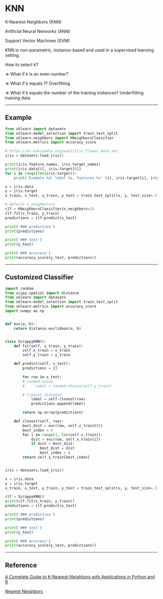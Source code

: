 # KNN

K-Nearest-Neighbors (KNN)

Artificial Neural Networks (ANN)

Support Vector Machines (SVM)

KNN is non-parametric, instance-based and used in a supervised learning setting.

How to select k?

=> What if k is an even number?

=> What if k equals 1?
Overfitting

=> What if k equals the number of the training instances?
Underfitting training data



---

## Example

```python
from sklearn import datasets
from sklearn.model_selection import train_test_split
from sklearn.neighbors import KNeighborsClassifier
from sklearn.metrics import accuracy_score

# https://en.wikipedia.org/wiki/Iris_flower_data_set
iris = datasets.load_iris()

print(iris.feature_names, iris.target_names)
print(iris.data[0], iris.target[0])
for i in range(len(iris.target)):
    print('Example %d: label %s, features %s' %(i, iris.target[i], iris.data[i]))

x = iris.data
y = iris.target
x_train, x_test, y_train, y_test = train_test_split(x, y, test_size=.5)

# default n_neighbors=5
clf = KNeighborsClassifier(n_neighbors=1)
clf.fit(x_train, y_train)
predictions = clf.predict(x_test)

print('### prediction')
print(predictions)

print('### test')
print(y_test)

print('### accuracy')
print(accuracy_score(y_test, predictions))
```

---

## Customized Classifier

```python
import random
from scipy.spatial import distance
from sklearn import datasets
from sklearn.model_selection import train_test_split
from sklearn.metrics import accuracy_score
import numpy as np


def euc(a, b):
    return distance.euclidean(a, b)


class ScrappyKNN():
    def fit(self, x_train, y_train):
        self.x_train = x_train
        self.y_train = y_train

    def predict(self, x_test):
        predictions = []

        for row in x_test:
        # random value
        #     label = random.choice(self.y_train)

        # closest distance
            label = self.closest(row)
            predictions.append(label)

        return np.array(predictions)

    def closest(self, row):
        best_dist = euc(row, self.x_train[0])
        best_index = 0
        for i in range(1, len(self.x_train)):
            dist = euc(row, self.x_train[i])
            if dist < best_dist:
                best_dist = dist
                best_index = i
        return self.y_train[best_index]


iris = datasets.load_iris()

x = iris.data
y = iris.target
x_train, x_test, y_train, y_test = train_test_split(x, y, test_size=.5)

clf = ScrappyKNN()
print(clf.fit(x_train, y_train))
predictions = clf.predict(x_test)

print('### prediction')
print(predictions)

print('### test')
print(y_test)

print('### accuracy')
print(accuracy_score(y_test, predictions))
```


---

## Reference

[A Complete Guide to K-Nearest-Neighbors with Applications in Python and R](https://kevinzakka.github.io/2016/07/13/k-nearest-neighbor/)

[Nearest Neighbors](http://scikit-learn.org/stable/modules/neighbors.html)